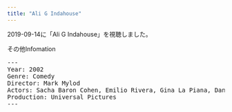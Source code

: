 ```yaml
---
title: "Ali G Indahouse"
---
```

2019-09-14に「Ali G Indahouse」を視聴しました。

その他Infomation
<pre>
---
Year: 2002
Genre: Comedy
Director: Mark Mylod
Actors: Sacha Baron Cohen, Emilio Rivera, Gina La Piana, Dana de Celis
Production: Universal Pictures
---
</pre>